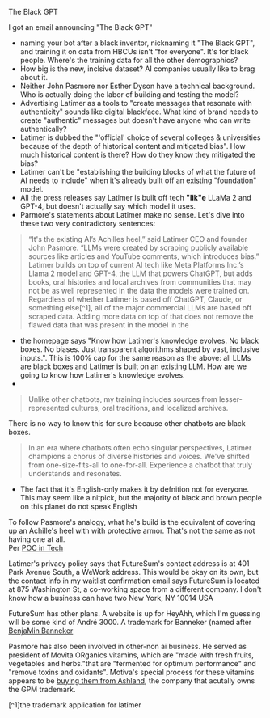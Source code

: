 The Black GPT

I got an email announcing "The Black GPT"

- naming your bot after a black inventor, nicknaming it "The Black GPT", and training it on data from HBCUs isn't "for everyone". It's for black people. Where's the training data for all the other demographics?
- How big is the new, inclsive dataset? AI companies usually like to brag about it.
- Neither John Pasmore nor Esther Dyson have a technical background. Who is actually doing the labor of building and testing the model?
- Advertising Latimer as a tools to "create messages that resonate with authenticity" sounds like digital blackface. What kind of brand needs to create "authentic" messages but doesn't have anyone who can write authentically?
- Latimer is dubbed the "'official' choice of several colleges & universities because of the depth of historical content and mitigated bias". How much historical content is there? How do they know they mitigated the bias?
- Latimer can't be "establishing the building blocks of what the future of AI needs to include" when it's already built off an existing "foundation" model.
- All the press releases say Latimer is built off tech **"lik"e** LLaMa 2 and GPT-4, but doesn't actually say which model it uses.
-  Parmore's statements about Latimer make no sense. Let's dive into these two very contradictory sentences:

> “It's the existing AI’s Achilles heel,” said Latimer CEO and founder John Pasmore. “LLMs were created by scraping publicly available sources like articles and YouTube comments, which introduces bias.” 
> Latimer builds on top of current AI tech like Meta Platforms Inc.’s Llama 2 model and GPT-4, the LLM that powers ChatGPT, but adds books, oral histories and local archives from communities that may not be as well represented in the data the models were trained on.
Regardless of whether Latimer is based off ChatGPT, Claude, or something else[^1], all of the major commercial LLMs are based off scraped data. Adding more data on top of that does not remove the flawed data that was present in the model in the 


- the homepage says "Know how Latimer's knowledge evolves. No black boxes. No biases. Just transparent algorithms shaped by vast, inclusive inputs.". This is 100% cap for the same reason as the above: all LLMs are black boxes and Latimer is built on an existing LLM. How are we going to know how Latimer's knowledge evolves.
- 
> Unlike other chatbots, my training includes sources from lesser-represented cultures, oral traditions, and localized archives. 

There is no way to know this for sure because other chatbots are black boxes.

> In an era where chatbots often echo singular perspectives, Latimer champions a chorus of diverse histories and voices.
> We've shifted from one-size-fits-all to one-for-all. Experience a chatbot that truly understands and resonates.


- The fact that it's English-only makes it by defnition not for everyone. This may seem like a nitpick, but the majority of black and brown people on this planet do not speak English


To follow Pasmore's analogy, what he's build is the equivalent of covering up an Achille's heel with with protective armor. That's not the same as not having one at all.   
Per [POC in Tech](https://peopleofcolorintech.com/articles/the-black-gpt-introducing-the-ai-model-trained-with-diversity-and-inclusivity-in-mind/?utm_source=POCIT+Newsletter&utm_campaign=6a86ee6c2e-Newsletter+360&utm_medium=email&utm_term=0_5e3350f142-6a86ee6c2e-332509917)

Latimer's privacy policy says that FutureSum's contact address is at 401 Park Avenue South, a WeWork address. This would be okay on its own, but the contact info in my waitlist confirmation email  says FutureSum is located at 875 Washington St, a co-working space from a different company. I don't know how a business can have two 
New York, NY 10014
USA

FutureSum has other plans. A website is up for HeyAhh, which I'm guessing will be some kind of André 3000. A trademark for Banneker (named after [BenjaMin Banneker](https://en.wikipedia.org/wiki/Benjamin_Banneker)

Pasmore has also been involved in other-non ai business. He served as president of Movita ORganics vitamins, which are "made with fresh fruits, vegetables and herbs."that are "fermented for optimum performance" and "remove toxins and oxidants". Motiva's special process for these vitamins appears to be [buying them from Ashland](https://www.ashland.com/industries/healthwellnessandnutraceuticals/product-solutions/fermented-vitamins-and-minerals), the company that acutally owns the GPM trademark.

[^1]the trademark application for latimer 
